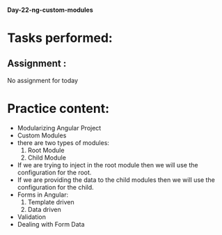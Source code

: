 #### Day-22-ng-custom-modules
# Tasks performed:

## Assignment :
No assignment for today

# Practice content:
- Modularizing Angular Project
- Custom Modules
- there are two types of modules: 
    1. Root Module
    2. Child Module
- If we are trying to inject in the root module then we will use the configuration for the root.
- If we are providing the data to the child modules then we will use the configuration for the child.
- Forms in Angular:
    1. Template driven
    2. Data driven
- Validation
- Dealing with Form Data
<!-- - CRUD operation with Angular -->
